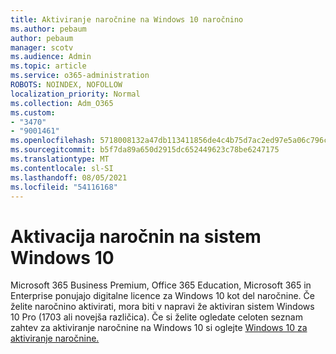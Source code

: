 ```yaml
---
title: Aktiviranje naročnine na Windows 10 naročnino
ms.author: pebaum
author: pebaum
manager: scotv
ms.audience: Admin
ms.topic: article
ms.service: o365-administration
ROBOTS: NOINDEX, NOFOLLOW
localization_priority: Normal
ms.collection: Adm_O365
ms.custom:
- "3470"
- "9001461"
ms.openlocfilehash: 5718008132a47db113411856de4c4b75d7ac2ed97e5a06c796c5be06c535b932
ms.sourcegitcommit: b5f7da89a650d2915dc652449623c78be6247175
ms.translationtype: MT
ms.contentlocale: sl-SI
ms.lasthandoff: 08/05/2021
ms.locfileid: "54116168"
---
```

# <a name="activating-windows-10-subscriptions"></a>Aktivacija naročnin na sistem Windows 10

Microsoft 365 Business Premium, Office 365 Education, Microsoft 365 in Enterprise ponujajo digitalne licence za Windows 10 kot del naročnine. Če želite naročnino aktivirati, mora biti v napravi že aktiviran sistem Windows 10 Pro (1703 ali novejša različica). Če si želite ogledate celoten seznam zahtev za aktiviranje naročnine na Windows 10 si oglejte [Windows 10 za aktiviranje naročnine.](https://docs.microsoft.com/windows/deployment/windows-10-subscription-activation#requirements)

